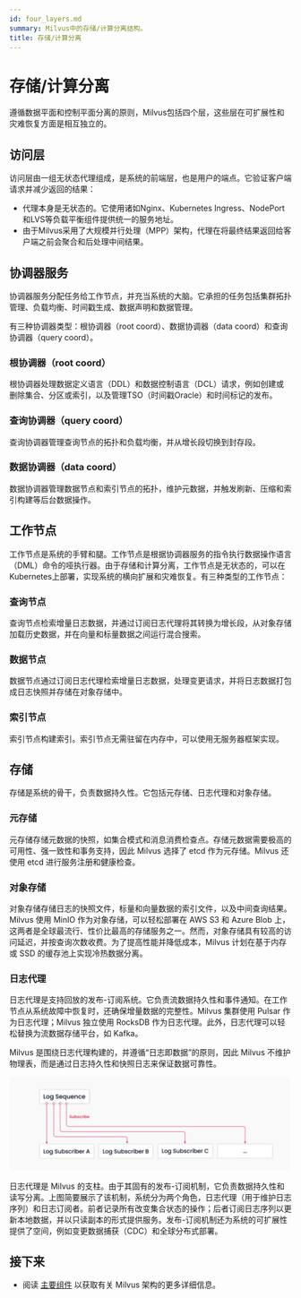 ```yaml
---
id: four_layers.md
summary: Milvus中的存储/计算分离结构。
title: 存储/计算分离
---
```


# 存储/计算分离

遵循数据平面和控制平面分离的原则，Milvus包括四个层，这些层在可扩展性和灾难恢复方面是相互独立的。

## 访问层

访问层由一组无状态代理组成，是系统的前端层，也是用户的端点。它验证客户端请求并减少返回的结果：

- 代理本身是无状态的。它使用诸如Nginx、Kubernetes Ingress、NodePort和LVS等负载平衡组件提供统一的服务地址。
- 由于Milvus采用了大规模并行处理（MPP）架构，代理在将最终结果返回给客户端之前会聚合和后处理中间结果。

## 协调器服务

协调器服务分配任务给工作节点，并充当系统的大脑。它承担的任务包括集群拓扑管理、负载均衡、时间戳生成、数据声明和数据管理。

有三种协调器类型：根协调器（root coord）、数据协调器（data coord）和查询协调器（query coord）。

### 根协调器（root coord）

根协调器处理数据定义语言（DDL）和数据控制语言（DCL）请求，例如创建或删除集合、分区或索引，以及管理TSO（时间戳Oracle）和时间标记的发布。

### 查询协调器（query coord）

查询协调器管理查询节点的拓扑和负载均衡，并从增长段切换到封存段。

### 数据协调器（data coord）

数据协调器管理数据节点和索引节点的拓扑，维护元数据，并触发刷新、压缩和索引构建等后台数据操作。

## 工作节点

工作节点是系统的手臂和腿。工作节点是根据协调器服务的指令执行数据操作语言（DML）命令的哑执行器。由于存储和计算分离，工作节点是无状态的，可以在Kubernetes上部署，实现系统的横向扩展和灾难恢复。有三种类型的工作节点：

### 查询节点

查询节点检索增量日志数据，并通过订阅日志代理将其转换为增长段，从对象存储加载历史数据，并在向量和标量数据之间运行混合搜索。

### 数据节点

数据节点通过订阅日志代理检索增量日志数据，处理变更请求，并将日志数据打包成日志快照并存储在对象存储中。

### 索引节点

索引节点构建索引。索引节点无需驻留在内存中，可以使用无服务器框架实现。

## 存储
存储是系统的骨干，负责数据持久性。它包括元存储、日志代理和对象存储。

### 元存储

元存储存储元数据的快照，如集合模式和消息消费检查点。存储元数据需要极高的可用性、强一致性和事务支持，因此 Milvus 选择了 etcd 作为元存储。Milvus 还使用 etcd 进行服务注册和健康检查。

### 对象存储

对象存储存储日志的快照文件，标量和向量数据的索引文件，以及中间查询结果。Milvus 使用 MinIO 作为对象存储，可以轻松部署在 AWS S3 和 Azure Blob 上，这两者是全球最流行、性价比最高的存储服务之一。然而，对象存储具有较高的访问延迟，并按查询次数收费。为了提高性能并降低成本，Milvus 计划在基于内存或 SSD 的缓存池上实现冷热数据分离。

### 日志代理

日志代理是支持回放的发布-订阅系统。它负责流数据持久性和事件通知。在工作节点从系统故障中恢复时，还确保增量数据的完整性。Milvus 集群使用 Pulsar 作为日志代理；Milvus 独立使用 RocksDB 作为日志代理。此外，日志代理可以轻松替换为流数据存储平台，如 Kafka。

Milvus 是围绕日志代理构建的，并遵循“日志即数据”的原则，因此 Milvus 不维护物理表，而是通过日志持久性和快照日志来保证数据可靠性。

![日志机制](../../../../assets/log_mechanism.png "日志机制。")

日志代理是 Milvus 的支柱。由于其固有的发布-订阅机制，它负责数据持久性和读写分离。上图简要展示了该机制，系统分为两个角色，日志代理（用于维护日志序列）和日志订阅者。前者记录所有改变集合状态的操作；后者订阅日志序列以更新本地数据，并以只读副本的形式提供服务。发布-订阅机制还为系统的可扩展性提供了空间，例如变更数据捕获（CDC）和全球分布式部署。

## 接下来

- 阅读 [主要组件](main_components.md) 以获取有关 Milvus 架构的更多详细信息。
